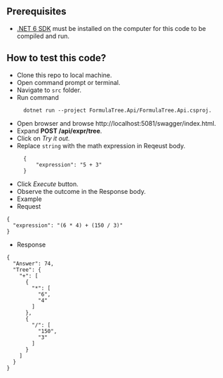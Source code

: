 ## Prerequisites
* [.NET 6 SDK](https://dotnet.microsoft.com/en-us/download/dotnet/6.0) must be installed on the computer for this code to be compiled and run.

## How to test this code?

* Clone this repo to local machine.
* Open command prompt or terminal.
* Navigate to `src` folder.
* Run command 
  ```
    dotnet run --project FormulaTree.Api/FormulaTree.Api.csproj.
  ```
* Open browser and browse http://localhost:5081/swagger/index.html.
* Expand **POST /api/expr/tree**.
* Click on *Try it out*.
* Replace `string` with the math expression in Reqeust body.
  ```
    {
        "expression": "5 + 3"
    }
  ```
* Click *Execute* button.
* Observe the outcome in the Response body.
* Example 
*   Request
  ```
  {
    "expression": "(6 * 4) + (150 / 3)"
  }
  ```
*   Response
  ```
  {
    "Answer": 74,
    "Tree": {
      "+": [
        {
          "*": [
            "6",
            "4"
          ]
        },
        {
          "/": [
            "150",
            "3"
          ]
        }
      ]
    }
  }
  ```
